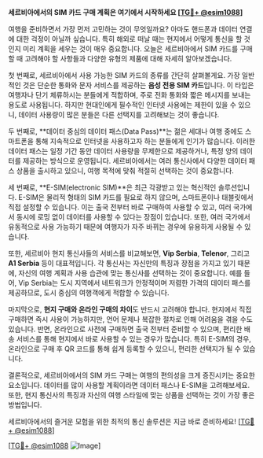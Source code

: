 **세르비아에서의 SIM 카드 구매 계획은 여기에서 시작하세요 [[TG💪+ @esim1088](https://t.me/s/esim1088)]**

여행을 준비하면서 가장 먼저 고민하는 것이 무엇일까요? 아마도 핸드폰과 데이터 연결에 대한 걱정이 아닐까 싶습니다. 특히 해외로 떠날 때는 현지에서 어떻게 통신을 할 것인지 미리 계획을 세우는 것이 매우 중요합니다. 오늘은 세르비아에서 SIM 카드를 구매할 때 고려해야 할 사항들과 다양한 유형의 제품에 대해 자세히 알아보겠습니다.

첫 번째로, 세르비아에서 사용 가능한 SIM 카드의 종류를 간단히 살펴볼게요. 가장 일반적인 것은 단순한 통화와 문자 서비스를 제공하는 **음성 전용 SIM 카드**입니다. 이 타입은 여행자나 단기 체류하시는 분들에게 적합하며, 주로 전화 통화와 짧은 메시지를 보내는 용도로 사용됩니다. 하지만 현대인에게 필수적인 인터넷 사용에는 제한이 있을 수 있으니, 데이터 사용량이 많은 분들은 다른 선택지를 고려해보는 것이 좋습니다.

두 번째로, **데이터 중심의 데이터 패스(Data Pass)**는 젊은 세대나 여행 중에도 스마트폰을 통해 지속적으로 인터넷을 사용하고자 하는 분들에게 인기가 많습니다. 이러한 데이터 패스는 일정 기간 동안 데이터 사용량을 무제한으로 제공하거나, 특정 양의 데이터를 제공하는 방식으로 운영됩니다. 세르비아에서는 여러 통신사에서 다양한 데이터 패스 상품을 출시하고 있으니, 여행 목적에 맞춰 적절히 선택하는 것이 중요합니다.

세 번째로, **E-SIM(electronic SIM)**은 최근 각광받고 있는 혁신적인 솔루션입니다. E-SIM은 물리적 형태의 SIM 카드를 필요로 하지 않으며, 스마트폰이나 태블릿에서 직접 설정할 수 있습니다. 이는 출국 전부터 바로 구매하여 사용할 수 있고, 여러 국가에서 동시에 로밍 없이 데이터를 사용할 수 있다는 장점이 있습니다. 또한, 여러 국가에서 유동적으로 사용 가능하기 때문에 여행자가 자주 바뀌는 경우에 유용하게 사용될 수 있습니다.

또한, 세르비아 현지 통신사들의 서비스를 비교해보면, **Vip Serbia**, **Telenor**, 그리고 **A1 Serbia** 등이 대표적입니다. 각 통신사는 자신만의 특징과 장점을 가지고 있기 때문에, 자신의 여행 계획과 사용 습관에 맞는 통신사를 선택하는 것이 중요합니다. 예를 들어, Vip Serbia는 도시 지역에서 네트워크가 안정적이며 저렴한 가격의 데이터 패스를 제공하므로, 도시 중심의 여행객에게 적합할 수 있습니다.

마지막으로, **현지 구매와 온라인 구매의 차이**도 반드시 고려해야 합니다. 현지에서 직접 구매하면 즉시 사용이 가능하지만, 언어 문제나 복잡한 절차로 인해 어려움을 겪을 수도 있습니다. 반면, 온라인으로 사전에 구매하면 출국 전부터 준비할 수 있으며, 편리한 배송 서비스를 통해 현지에서 바로 사용할 수 있는 경우가 많습니다. 특히 E-SIM의 경우, 온라인으로 구매 후 QR 코드를 통해 쉽게 등록할 수 있으니, 편리한 선택지가 될 수 있습니다.

결론적으로, 세르비아에서의 SIM 카드 구매는 여행의 편의성을 크게 증진시키는 중요한 요소입니다. 데이터를 많이 사용할 계획이라면 데이터 패스나 E-SIM을 고려해보세요. 또한, 현지 통신사의 특징과 자신의 여행 스타일에 맞는 상품을 선택하는 것이 가장 좋은 방법입니다.

세르비아에서의 즐거운 모험을 위한 최적의 통신 솔루션은 지금 바로 준비하세요! [[TG💪+ @esim1088](https://t.me/s/esim1088)]

[[TG💪+ @esim1088](https://t.me/s/esim1088) ![Image](https://i.postimg.cc/Y0z9fWf4/image.png)]